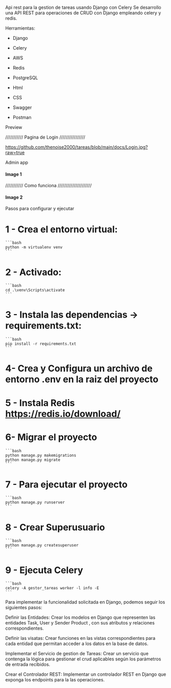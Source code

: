 Api rest para la gestion de tareas usando Django con Celery Se desarrollo una API REST para operaciones de CRUD con Django empleando celery y redis.

Herramientas:

- Django

- Celery

- AWS

- Redis

- PostgreSQL

- Html

- CSS

- Swagger

- Postman



Preview

/////////// Pagina de Login ////////////////

https://github.com/thenoise2000/tareas/blob/main/docs/Login.jpg?raw=true

Admin app

#### Image 1 ########

/////////// Como funciona /////////////////////

#### Image 2 ##################


Pasos para configurar y ejecutar

# 1 - Crea el entorno virtual:

    ```bash
    python -m virtualenv venv
    ```
# 2 - Activado:
    
    ```bash
    cd .\venv\Scripts\activate
    ```

# 3 - Instala las dependencias ->  requirements.txt:

    ```bash
    pip install -r requirements.txt
    ```

# 4-  Crea y Configura un archivo de entorno .env en la raiz del proyecto

# 5 - Instala Redis https://redis.io/download/
   
# 6- Migrar el proyecto

    ```bash
    python manage.py makemigrations
    python manage.py migrate
    ```

# 7 - Para ejecutar el proyecto

    ```bash
    python manage.py runserver
    ```
    
# 8 - Crear Superusuario

    ```bash
    python manage.py createsuperuser
    ```

# 9 - Ejecuta Celery 
    ```bash
    celery -A gestor_tareas worker -l info -E
    ```

Para implementar la funcionalidad solicitada en Django, podemos seguir los siguientes pasos:

Definir las Entidades: Crear los modelos en Django que representen las entidades Task, User y Sender Product , con sus atributos y relaciones correspondientes.

Definir las visatas: Crear funciones en las vistas correspondientes para cada entidad que permitan acceder a los datos en la base de datos.

Implementar el Servicio de gestion de Tareas: Crear un servicio que contenga la lógica para gestionar el crud aplicables según los parámetros de entrada recibidos.

Crear el Controlador REST: Implementar un controlador REST en Django que exponga los endpoints para la las operaciones.
